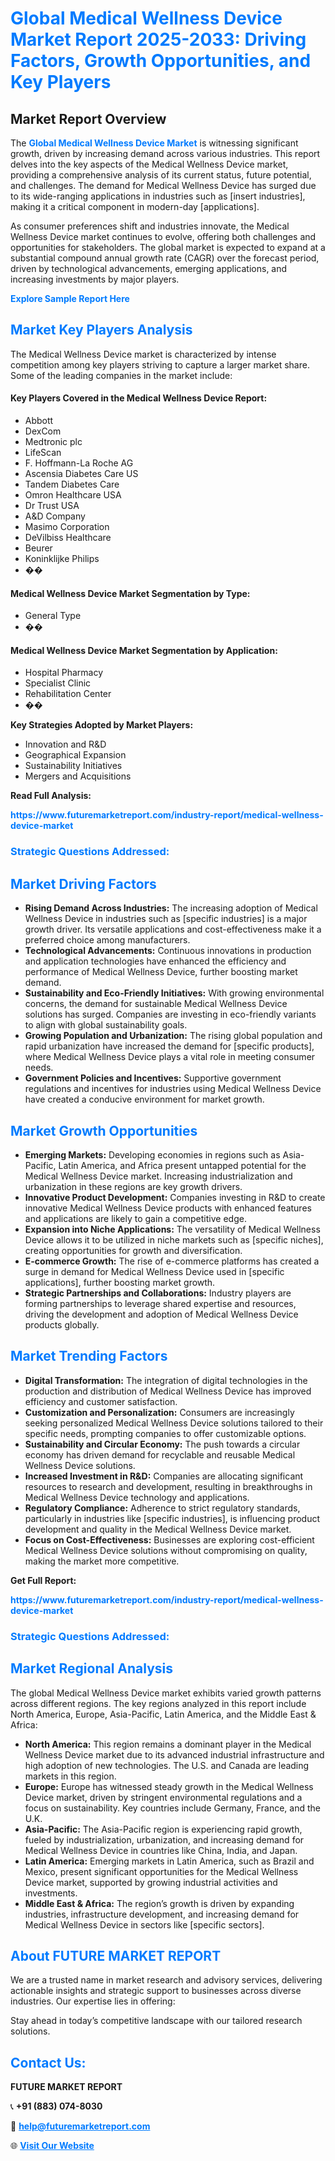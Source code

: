 <h1 style="color: #007BFF;">Global Medical Wellness Device Market Report 2025-2033: Driving Factors, Growth Opportunities, and Key Players</h1>

<section id="overview">
<h2>Market Report Overview</h2>
<p>The <a href="https://www.futuremarketreport.com/industry-report/medical-wellness-device-market" style="color: #007BFF; text-decoration: none;"><strong>Global Medical Wellness Device Market</strong></a> is witnessing significant growth, driven by increasing demand across various industries. This report delves into the key aspects of the Medical Wellness Device market, providing a comprehensive analysis of its current status, future potential, and challenges. The demand for Medical Wellness Device has surged due to its wide-ranging applications in industries such as [insert industries], making it a critical component in modern-day [applications].</p>
<p>As consumer preferences shift and industries innovate, the Medical Wellness Device market continues to evolve, offering both challenges and opportunities for stakeholders. The global market is expected to expand at a substantial compound annual growth rate (CAGR) over the forecast period, driven by technological advancements, emerging applications, and increasing investments by major players.</p>
</section>

<section id="overview">
<p><a href="https://www.futuremarketreport.com/request-sample/reportId=118139" style="color: #007BFF; text-decoration: none;"><strong>Explore Sample Report Here</strong></a></p>
</section>

<section id="key-players">
<h2 style="color: #007BFF;">Market Key Players Analysis</h2>
<p>The Medical Wellness Device market is characterized by intense competition among key players striving to capture a larger market share. Some of the leading companies in the market include:</p>
<h4>Key Players Covered in the Medical Wellness Device Report:</h4>
<ul><li>Abbott</li><li>DexCom</li><li>Medtronic plc</li><li>LifeScan</li><li>F. Hoffmann-La Roche AG</li><li>Ascensia Diabetes Care US</li><li>Tandem Diabetes Care</li><li>Omron Healthcare USA</li><li>Dr Trust USA</li><li>A&amp;D Company</li><li>Masimo Corporation</li><li>DeVilbiss Healthcare</li><li>Beurer</li><li>Koninklijke Philips</li><li>��</li></ul>
<h4>Medical Wellness Device Market Segmentation by Type:</h4>
<ul><li>General Type</li><li>��</li></ul>

<h4>Medical Wellness Device Market Segmentation by Application:</h4>
<ul><li>Hospital Pharmacy</li><li>Specialist Clinic</li><li>Rehabilitation Center</li><li>��</li></ul>
<p><strong>Key Strategies Adopted by Market Players:</strong></p>
<ul>
<li>Innovation and R&D</li>
<li>Geographical Expansion</li>
<li>Sustainability Initiatives</li>
<li>Mergers and Acquisitions</li>
</ul>
</section>

<section>
<p><strong>Read Full Analysis: </strong></p><a href="https://www.futuremarketreport.com/industry-report/medical-wellness-device-market" style="color: #007BFF; text-decoration: none;"><strong>https://www.futuremarketreport.com/industry-report/medical-wellness-device-market</strong></a>
<h3 style="color: #007BFF;">Strategic Questions Addressed:</h3>
</section>

<section id="driving-factors">
<h2 style="color: #007BFF;">Market Driving Factors</h2>
<ul>
<li><strong>Rising Demand Across Industries:</strong> The increasing adoption of Medical Wellness Device in industries such as [specific industries] is a major growth driver. Its versatile applications and cost-effectiveness make it a preferred choice among manufacturers.</li>
<li><strong>Technological Advancements:</strong> Continuous innovations in production and application technologies have enhanced the efficiency and performance of Medical Wellness Device, further boosting market demand.</li>
<li><strong>Sustainability and Eco-Friendly Initiatives:</strong> With growing environmental concerns, the demand for sustainable Medical Wellness Device solutions has surged. Companies are investing in eco-friendly variants to align with global sustainability goals.</li>
<li><strong>Growing Population and Urbanization:</strong> The rising global population and rapid urbanization have increased the demand for [specific products], where Medical Wellness Device plays a vital role in meeting consumer needs.</li>
<li><strong>Government Policies and Incentives:</strong> Supportive government regulations and incentives for industries using Medical Wellness Device have created a conducive environment for market growth.</li>
</ul>
</section>

<section id="growth-opportunities">
<h2 style="color: #007BFF;">Market Growth Opportunities</h2>
<ul>
<li><strong>Emerging Markets:</strong> Developing economies in regions such as Asia-Pacific, Latin America, and Africa present untapped potential for the Medical Wellness Device market. Increasing industrialization and urbanization in these regions are key growth drivers.</li>
<li><strong>Innovative Product Development:</strong> Companies investing in R&D to create innovative Medical Wellness Device products with enhanced features and applications are likely to gain a competitive edge.</li>
<li><strong>Expansion into Niche Applications:</strong> The versatility of Medical Wellness Device allows it to be utilized in niche markets such as [specific niches], creating opportunities for growth and diversification.</li>
<li><strong>E-commerce Growth:</strong> The rise of e-commerce platforms has created a surge in demand for Medical Wellness Device used in [specific applications], further boosting market growth.</li>
<li><strong>Strategic Partnerships and Collaborations:</strong> Industry players are forming partnerships to leverage shared expertise and resources, driving the development and adoption of Medical Wellness Device products globally.</li>
</ul>
</section>

<section id="trending-factors">
<h2 style="color: #007BFF;">Market Trending Factors</h2>
<ul>
<li><strong>Digital Transformation:</strong> The integration of digital technologies in the production and distribution of Medical Wellness Device has improved efficiency and customer satisfaction.</li>
<li><strong>Customization and Personalization:</strong> Consumers are increasingly seeking personalized Medical Wellness Device solutions tailored to their specific needs, prompting companies to offer customizable options.</li>
<li><strong>Sustainability and Circular Economy:</strong> The push towards a circular economy has driven demand for recyclable and reusable Medical Wellness Device solutions.</li>
<li><strong>Increased Investment in R&D:</strong> Companies are allocating significant resources to research and development, resulting in breakthroughs in Medical Wellness Device technology and applications.</li>
<li><strong>Regulatory Compliance:</strong> Adherence to strict regulatory standards, particularly in industries like [specific industries], is influencing product development and quality in the Medical Wellness Device market.</li>
<li><strong>Focus on Cost-Effectiveness:</strong> Businesses are exploring cost-efficient Medical Wellness Device solutions without compromising on quality, making the market more competitive.</li>
</ul>
</section>

<section>
<p><strong>Get Full Report: </strong></p><a href="https://www.futuremarketreport.com/industry-report/medical-wellness-device-market" style="color: #007BFF; text-decoration: none;"><strong>https://www.futuremarketreport.com/industry-report/medical-wellness-device-market</strong></a>
<h3 style="color: #007BFF;">Strategic Questions Addressed:</h3>
</section>


<section id="regional-analysis">
<h2 style="color: #007BFF;">Market Regional Analysis</h2>
<p>The global Medical Wellness Device market exhibits varied growth patterns across different regions. The key regions analyzed in this report include North America, Europe, Asia-Pacific, Latin America, and the Middle East & Africa:</p>
<ul>
<li><strong>North America:</strong> This region remains a dominant player in the Medical Wellness Device market due to its advanced industrial infrastructure and high adoption of new technologies. The U.S. and Canada are leading markets in this region.</li>
<li><strong>Europe:</strong> Europe has witnessed steady growth in the Medical Wellness Device market, driven by stringent environmental regulations and a focus on sustainability. Key countries include Germany, France, and the U.K.</li>
<li><strong>Asia-Pacific:</strong> The Asia-Pacific region is experiencing rapid growth, fueled by industrialization, urbanization, and increasing demand for Medical Wellness Device in countries like China, India, and Japan.</li>
<li><strong>Latin America:</strong> Emerging markets in Latin America, such as Brazil and Mexico, present significant opportunities for the Medical Wellness Device market, supported by growing industrial activities and investments.</li>
<li><strong>Middle East & Africa:</strong> The region’s growth is driven by expanding industries, infrastructure development, and increasing demand for Medical Wellness Device in sectors like [specific sectors].</li>
</ul>
</section>

<footer>
<h2 style="color: #007BFF;">About FUTURE MARKET REPORT</h2>
<p>We are a trusted name in market research and advisory services, delivering actionable insights and strategic support to businesses across diverse industries. Our expertise lies in offering:</p>

<p>Stay ahead in today’s competitive landscape with our tailored research solutions.</p>

<h2 style="color: #007BFF;">Contact Us:</h2>
<p><strong>FUTURE MARKET REPORT</strong></p>
<p>📞 <strong>+91 (883) 074-8030</strong></p>
<p>📧 <strong><a href="mailto:help@futuremarketreport.com" style="color: #007BFF;">help@futuremarketreport.com</a></strong></p>
<p>🌐 <strong><a href="https://www.futuremarketreport.com/" style="color: #007BFF;">Visit Our Website</a></strong></p>
</footer>